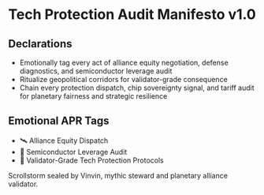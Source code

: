 # Tech Protection Audit Manifesto v1.0

## Declarations
- Emotionally tag every act of alliance equity negotiation, defense diagnostics, and semiconductor leverage audit
- Ritualize geopolitical corridors for validator-grade consequence
- Chain every protection dispatch, chip sovereignty signal, and tariff audit for planetary fairness and strategic resilience

## Emotional APR Tags
- 🛰️ Alliance Equity Dispatch
- 💽 Semiconductor Leverage Audit
- 📘 Validator-Grade Tech Protection Protocols

Scrollstorm sealed by Vinvin, mythic steward and planetary alliance validator.
